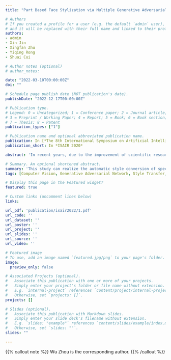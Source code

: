 ```yaml
---
title: "Part Based Face Stylization via Multiple Generative Adversarial Networks"

# Authors
# If you created a profile for a user (e.g. the default `admin` user), write the username (folder name) here 
# and it will be replaced with their full name and linked to their profile.
authors:
- admin
- Xin Jin
- Xingfan Zhu
- Yiqing Rong
- Shuai Cui

# Author notes (optional)
# author_notes:

date: "2022-03-10T00:00:00Z"
doi: ""

# Schedule page publish date (NOT publication's date).
publishDate: "2022-12-17T00:00:00Z"

# Publication type.
# Legend: 0 = Uncategorized; 1 = Conference paper; 2 = Journal article;
# 3 = Preprint / Working Paper; 4 = Report; 5 = Book; 6 = Book section;
# 7 = Thesis; 8 = Patent
publication_types: ["1"]

# Publication name and optional abbreviated publication name.
publication: In [*The 8th International Symposium on Artificial Intelligence and Robotics (ISAIR), Shanghai, 21-23 October, 2022 *]. [[doi]](https://doi.org/10.1007/978-981-19-7943-9_23)
publication_short: In *ISAIR 2020*

abstract: 'In recent years, due to the improvement of scientific research methods and the wide-open source and acquisition of related data sets, face stylization has become a hot research field and application direction. There is a need to stylize face images in many applications, such as camera beauty, artistic photo processing, etc. However, most of the current schemes are not satisfactory, and the resultant image synthesis traces are obvious, and the effect is relatively monotonous. Based on the study of image features and style representation, this paper proposes a general-purpose face image style transfer whole process scheme. It can fill the gap in local style transfer of face images. Among the existing face stylization methods, the face stylization method is more complex, and the resulting obvious image synthesis trace along with the single effect. The project innovates the existing technology that can split the whole picture and implements the following six functions. Including the segmentation of specific portrait parts (hair), the skin buffing and whitening of the face, the defuzzification of the photos, the style transfer of the hair, the messy hair removal, and the implementation of the big eye effect. This study can realize the automatic style conversion of specific face images quickly and with high quality.'

# Summary. An optional shortened abstract.
summary: 'This study can realize the automatic style conversion of specific face images quickly and with high quality.'
tags: [Computer Vision, Generative Adversarial Network, Style Transfer, Semantic Segmentation]

# Display this page in the Featured widget?
featured: true

# Custom links (uncomment lines below)
links:

url_pdf: 'publication/isair2022/1.pdf'
url_code: ''
url_dataset: ''
url_poster: ''
url_project: ''
url_slides: ''
url_source: ''
url_video: ''

# Featured image
# To use, add an image named `featured.jpg/png` to your page's folder. 
image:
  preview_only: false

# Associated Projects (optional).
#   Associate this publication with one or more of your projects.
#   Simply enter your project's folder or file name without extension.
#   E.g. `internal-project` references `content/project/internal-project/index.md`.
#   Otherwise, set `projects: []`.
projects: []

# Slides (optional).
#   Associate this publication with Markdown slides.
#   Simply enter your slide deck's filename without extension.
#   E.g. `slides: "example"` references `content/slides/example/index.md`.
#   Otherwise, set `slides: ""`.
slides: ""

---
```


{{% callout note %}}
Wu Zhou is the corresponding author.
{{% /callout %}}
